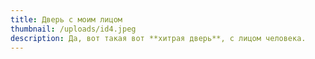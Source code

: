 ```yaml
---
title: Дверь с моим лицом
thumbnail: /uploads/id4.jpeg
description: Да, вот такая вот **хитрая дверь**, с лицом человека.
---
```

